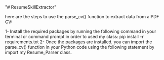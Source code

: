 "# ResumeSkillExtractor"

here are the steps to use the parse_cv() function to extract data from a PDF CV:

1- Install the required packages by running the following command in your terminal or command prompt in order to used my class:
     pip install -r requirements.txt
2- Once the packages are installed, you can import the parse_cv() function in your Python code using the following statement by
     import my Resume_Parser class.

